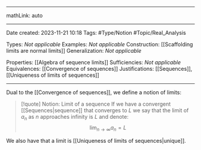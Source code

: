 
---

mathLink: auto

---
Date created: 2023-11-21 10:18
Tags: #Type/Notion #Topic/Real_Analysis 

Types: _Not applicable_
Examples: _Not applicable_
Construction: [[Scaffolding limits are normal limits]]
Generalization: _Not applicable_

Properties: [[Algebra of sequence limits]]
Sufficiencies: _Not applicable_
Equivalences: [[Convergence of sequences]]
Justifications: [[Sequences]], [[Uniqueness of limits of sequences]]

---  

Dual to the [[Convergence of sequences]], we define a notion of limits:

> [!quote] Notion: Limit of a sequence
> If we have a convergent [[Sequences|sequence]] that converges to $L$ we say that the limit of $a_n$ as $n$ approaches infinity is $L$ and denote: $$\lim_{n\rightarrow \infty}a_n=L$$

We also have that a limit is [[Uniqueness of limits of sequences|unique]].